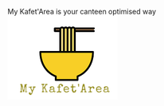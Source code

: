   My Kafet'Area is your canteen optimised way 
  ![](https://github.com/Sbeaubrundiant/My-Kafet-Area/blob/master/Ref/image/MKAtitle.png)

